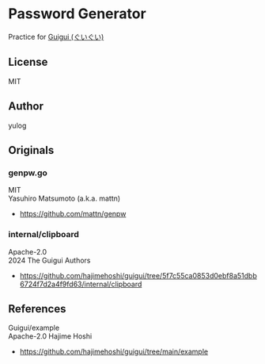 # Password Generator

Practice for [Guigui (ぐいぐい)](https://github.com/hajimehoshi/guigui)

## License

MIT

## Author

yulog

## Originals

### genpw.go

MIT  
Yasuhiro Matsumoto (a.k.a. mattn)

- https://github.com/mattn/genpw

### internal/clipboard

Apache-2.0  
2024 The Guigui Authors

- https://github.com/hajimehoshi/guigui/tree/5f7c55ca0853d0ebf8a51dbb6724f7d2a4f9fd63/internal/clipboard

## References

Guigui/example  
Apache-2.0 Hajime Hoshi

- https://github.com/hajimehoshi/guigui/tree/main/example